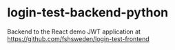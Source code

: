 # login-test-backend-python

Backend to the React demo JWT application at https://github.com/fshsweden/login-test-frontend
